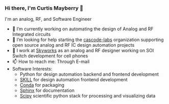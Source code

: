 ### Hi there, I'm Curtis Mayberry 👋

I'm an analog, RF, and Software Engineer

- 🔭 I’m currently working on automating the design of Analog and RF Integrated circuits
- 🤔 I’m looking for help starting the [cascode-labs](https://github.com/cascode-labs) organization supporting open source analog and RF IC design automation projects
- 💼 I work at [Skyworks](https://www.skyworksinc.com/) as an analog and RF designer working on SOI Switch development for cell phones
- 📫 How to reach me: Through E-mail
- Software Interests:
  - Python for design automation backend and frontend development
  - [SKILL](https://www.cadence.com/en_US/home/training/all-courses/83018.html) for design automation frontend development
  - [Conda](https://docs.conda.io/en/latest/) for packaging
  - [Sphinx](https://www.sphinx-doc.org/en/master/index.html) for documentation
  - [Scipy](https://www.scipy.org/) scientific python stack for processing and visualizing data

<!--
**curtisma/curtisma** is a ✨ _special_ ✨ repository because its `README.md` (this file) appears on your GitHub profile.

Here are some ideas to get you started:

- 🔭 I’m currently working on ...
- 🌱 I’m currently learning ...
- 👯 I’m looking to collaborate on ...
- 🤔 I’m looking for help with ...
- 💬 Ask me about ...
- 📫 How to reach me: ...
- 😄 Pronouns: ...
- ⚡ Fun fact: ...
-->
